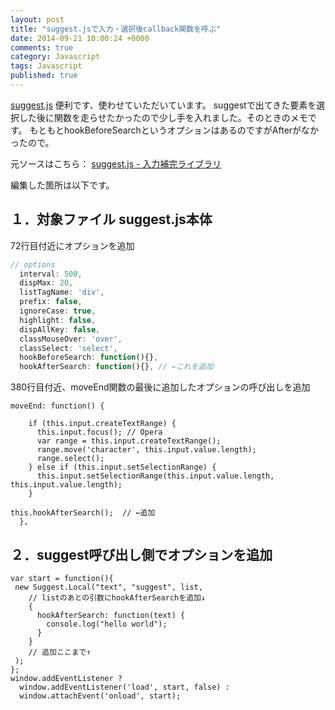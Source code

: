 ```yaml
---
layout: post
title: "suggest.jsで入力・選択後callback関数を呼ぶ"
date: 2014-09-21 10:00:24 +0000
comments: true
category: Javascript
tags: Javascript
published: true
---
```




[suggest.js][1] 便利です、使わせていただいています。
suggestで出てきた要素を選択した後に関数を走らせたかったので少し手を入れました。そのときのメモです。
もともとhookBeforeSearchというオプションはあるのですがAfterがなかったので。

 [1]: http://www.enjoyxstudy.com/javascript/suggest/

元ソースはこちら：
[suggest.js - 入力補完ライブラリ][2]

 [2]: http://www.enjoyxstudy.com/javascript/suggest/suggest.js

編集した箇所は以下です。

## １．対象ファイル suggest.js本体

72行目付近にオプションを追加

```javascript
// options
  interval: 500,
  dispMax: 20,
  listTagName: 'div',
  prefix: false,
  ignoreCase: true,
  highlight: false,
  dispAllKey: false,
  classMouseOver: 'over',
  classSelect: 'select',
  hookBeforeSearch: function(){},
  hookAfterSearch: function(){}, // ←これを追加
```

380行目付近、moveEnd関数の最後に追加したオプションの呼び出しを追加

```
moveEnd: function() {

    if (this.input.createTextRange) {
      this.input.focus(); // Opera
      var range = this.input.createTextRange();
      range.move('character', this.input.value.length);
      range.select();
    } else if (this.input.setSelectionRange) {
      this.input.setSelectionRange(this.input.value.length, this.input.value.length);
    }

this.hookAfterSearch();  // ←追加
  },
```

## ２．suggest呼び出し側でオプションを追加

```
var start = function(){
 new Suggest.Local("text", "suggest", list,
    // listのあとの引数にhookAfterSearchを追加↓
    {
      hookAfterSearch: function(text) {
        console.log("hello world");
      }
    }
    // 追加ここまで↑
 );
};
window.addEventListener ?
  window.addEventListener('load', start, false) :
  window.attachEvent('onload', start);
```
